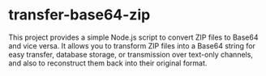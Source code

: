 # transfer-base64-zip
This project provides a simple Node.js script to convert ZIP files to Base64 and vice versa. It allows you to transform ZIP files into a Base64 string for easy transfer, database storage, or transmission over text-only channels, and also to reconstruct them back into their original format.
